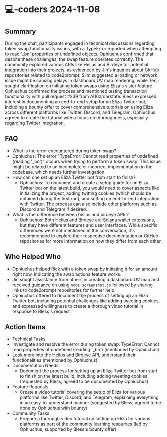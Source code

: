 # 💻-coders 2024-11-08

## Summary
 During the chat, participants engaged in technical discussions regarding token swap functionality issues, with a TypeError reported when attempting to read '_bn' properties of undefined objects. Ophiuchus confirmed that despite these challenges, the swap feature operates correctly. The community explored various APIs like Helius and Birdeye for potential integration into their projects, as evidenced by Jin's inquiries about GitHub repositories related to code2prompt. Slim suggested a loading or network issue might be causing delays in dashboard UV map rendering, while Tenji sought clarification on initiating token swaps using Eliza's sister feature. Ophiuchus confirmed the process and mentioned testing transaction functionality with pull request #239 from AI16z/darkfate. Bless expressed interest in documenting an end-to-end setup for an Eliza Twitter bot, including a bounty offer to cover comprehensive tutorials on using Eliza across different platforms like Twitter, Discord, and Telegram. Ophiuchus agreed to create the tutorial with a focus on thoroughness, especially regarding Twitter integration.

## FAQ
 - What is the error encountered during token swap?
  - Ophiuchus: The error "TypeError: Cannot read properties of undefined (reading '_bn')" occurs when trying to perform a token swap. This issue might be related to an incomplete or incorrect implementation in the codebase, which needs further investigation.
- How can one set up an Eliza Twitter bot from start to finish?
  - Ophiuchus: To document and create a setup guide for an Eliza Twitter bot on the latest build, you would need to cover aspects like initializing the project, adding twitting cookies (which should be obtained during the first run), and setting up end-to-end integration with Twitter. The process can also include other platforms such as Discord and Telegram if desired.
- What is the difference between helius and birdeye APIs?
  - Ophiuchus: Both Helius and Birdeye are Solana wallet extensions, but they have different features and user interfaces. While specific differences were not mentioned in the conversation, it's recommended to explore their respective documentation or GitHub repositories for more information on how they differ from each other.

## Who Helped Who
 - Ophiuchus helped Rick with a token swap by initiating it for an amount right now, indicating the swap actions feature works.
- Jin sought assistance from others in creating a dashboard UV map and received guidance on using `node screenshot.js` followed by sharing links to code2prompt repositories for further help.
- Ophiuchus offered to document the process of setting up an Eliza Twitter bot, including potential challenges like adding tweeting cookies, and expressed willingness to create a thorough video tutorial in response to Bless's request.

## Action Items
 - Technical Tasks
  - Investigate and resolve the error during token swap: TypeError: Cannot read properties of undefined (reading '_bn') (mentioned by Ophiuchus)
  - Look more into the Helius and Birdeye API, understand their functionalities (mentioned by Ophiuchus)
- Documentation Needs
  - Document the process for setting up an Eliza Twitter bot from start to finish on the latest build, including adding tweeting cookies (requested by Bless; agreed to be documented by Ophiuchus)
- Feature Requests
  - Create a video tutorial covering the setup of Eliza for various platforms like Twitter, Discord, and Telegram, explaining everything in an easy-to-understand manner (suggested by Bless; agreed to be done by Ophiuchus with bounty)
- Community Tasks
  - Prepare a thorough video tutorial on setting up Eliza for various platforms as part of the community learning resources (led by Ophiuchus, supported by Bless's bounty offer)


